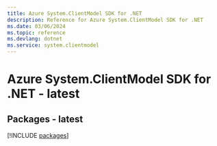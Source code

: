```yaml
---
title: Azure System.ClientModel SDK for .NET
description: Reference for Azure System.ClientModel SDK for .NET
ms.date: 03/06/2024
ms.topic: reference
ms.devlang: dotnet
ms.service: system.clientmodel
---
```

# Azure System.ClientModel SDK for .NET - latest
## Packages - latest
[!INCLUDE [packages](system.clientmodel-index.md)]